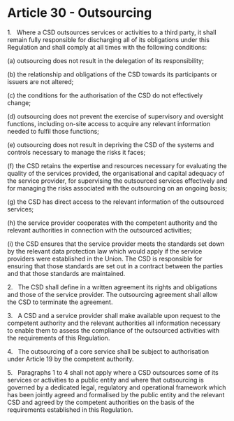 # Article 30 - Outsourcing


1.   Where a CSD outsources services or activities to a third party, it shall remain fully responsible for discharging all of its obligations under this Regulation and shall comply at all times with the following conditions:

(a) outsourcing does not result in the delegation of its responsibility;

(b) the relationship and obligations of the CSD towards its participants or issuers are not altered;

(c) the conditions for the authorisation of the CSD do not effectively change;

(d) outsourcing does not prevent the exercise of supervisory and oversight functions, including on-site access to acquire any relevant information needed to fulfil those functions;

(e) outsourcing does not result in depriving the CSD of the systems and controls necessary to manage the risks it faces;

(f) the CSD retains the expertise and resources necessary for evaluating the quality of the services provided, the organisational and capital adequacy of the service provider, for supervising the outsourced services effectively and for managing the risks associated with the outsourcing on an ongoing basis;

(g) the CSD has direct access to the relevant information of the outsourced services;

(h) the service provider cooperates with the competent authority and the relevant authorities in connection with the outsourced activities;

(i) the CSD ensures that the service provider meets the standards set down by the relevant data protection law which would apply if the service providers were established in the Union. The CSD is responsible for ensuring that those standards are set out in a contract between the parties and that those standards are maintained.

2.   The CSD shall define in a written agreement its rights and obligations and those of the service provider. The outsourcing agreement shall allow the CSD to terminate the agreement.

3.   A CSD and a service provider shall make available upon request to the competent authority and the relevant authorities all information necessary to enable them to assess the compliance of the outsourced activities with the requirements of this Regulation.

4.   The outsourcing of a core service shall be subject to authorisation under Article 19 by the competent authority.

5.   Paragraphs 1 to 4 shall not apply where a CSD outsources some of its services or activities to a public entity and where that outsourcing is governed by a dedicated legal, regulatory and operational framework which has been jointly agreed and formalised by the public entity and the relevant CSD and agreed by the competent authorities on the basis of the requirements established in this Regulation.
